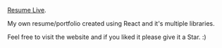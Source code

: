 [Resume Live](https://github.com/facebook/create-react-app).

My own resume/portfolio created using React and it's multiple libraries.

Feel free to visit the website and if you liked it please give it a Star. :)